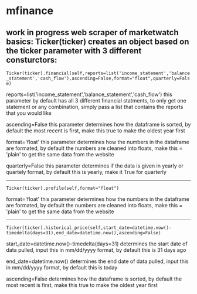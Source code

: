# mfinance
work in progress web scraper of marketwatch
basics:
Ticker(ticker) creates an object based on the ticker parameter with 3 different consturctors: 
---
`Ticker(ticker).financial(self,reports=list('income_statement','balance_statement','cash_flow'),ascending=False,format="float",quarterly=False)`

reports=list('income_statement','balance_statement','cash_flow')
this parameter by default has all 3 different financial statments, to only get one statement or any combination, simply pass a list that contains the reports that you would like

ascending=False
this parameter determines how the dataframe is sorted, by default the most recent is first, make this true to make the oldest year first

format='float'
this parameter determines how the numbers in the dataframe are formated, by default the numbers are cleaned into floats, make this = 'plain' to get the same data from the website

quarterly=False
this parameter determines if the data is given in yearly or quartely format, by default this is yearly, make it True for quarterly

---
`Ticker(ticker).profile(self,format="float")`

format='float'
this parameter determines how the numbers in the dataframe are formated, by default the numbers are cleaned into floats, make this = 'plain' to get the same data from the website

---
`Ticker(ticker).historical_price(self,start_date=datetime.now()-timedelta(days=31),end_date=datetime.now(),ascending=False)`

start_date=datetime.now()-timedelta(days=31)
determines the start date of data pulled, input this in mm/dd/yyyy format, by default this is 31 days ago

end_date=datetime.now()
determines the end date of data pulled, input this in mm/dd/yyyy format, by default this is today

ascending=False
determines how the dataframe is sorted, by default the most recent is first, make this true to make the oldest year first
